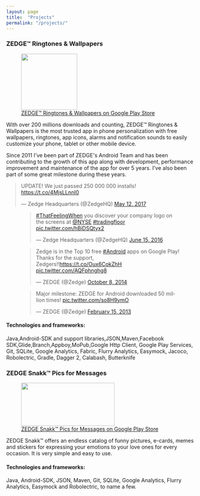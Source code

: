 ```yaml
---
layout: page
title:  "Projects"
permalink: "/projects/"
---
```


### ZEDGE™ Ringtones & Wallpapers
<figure class="aligncenter">
    <img width="150" height="150" src="http://www.zedge.net/s/img/landing_app2.png" />
    <figcaption><a href="https://play.google.com/store/apps/details?id=net.zedge.android" target="_blank_">ZEDGE™ Ringtones & Wallpapers on Google Play Store</a></figcaption>
</figure>
With over 200 millions downloads and counting, ZEDGE™ Ringtones & Wallpapers is the most trusted app in phone personalization with free wallpapers, ringtones, app icons, alarms and notification sounds to easily customize your phone, tablet or other mobile device.

Since 2011 I've been part of ZEDGE's Android Team and has been contributing to the growth of this app along with development, performance improvement and maintenance of the app for over 5 years. I've also been part of some great milestone during these years.

<blockquote class="twitter-tweet" data-lang="en"><p lang="en" dir="ltr">UPDATE! We just passed 250 000 000 installs! <a href="https://t.co/4MjsLLnnI0">https://t.co/4MjsLLnnI0</a></p>&mdash; Zedge Headquarters (@ZedgeHQ) <a href="https://twitter.com/ZedgeHQ/status/862970735572242432">May 12, 2017</a></blockquote>
<script async src="//platform.twitter.com/widgets.js" charset="utf-8"></script>

<figure class="aligncenter">
    <figcaption><blockquote class="twitter-tweet" data-lang="en"><p lang="en" dir="ltr"><a href="https://twitter.com/hashtag/ThatFeelingWhen?src=hash">#ThatFeelingWhen</a> you discover your company logo on the screens at <a href="https://twitter.com/NYSE">@NYSE</a> <a href="https://twitter.com/hashtag/tradingfloor?src=hash">#tradingfloor</a> <a href="https://t.co/hBiDSQtyx2">pic.twitter.com/hBiDSQtyx2</a></p>&mdash; Zedge Headquarters (@ZedgeHQ) <a href="https://twitter.com/ZedgeHQ/status/742990553260888064">June 15, 2016</a></blockquote>
    <script async src="//platform.twitter.com/widgets.js" charset="utf-8"></script>
</figcaption>
</figure>

<figure class="aligncenter">
    <figcaption><blockquote class="twitter-tweet" data-lang="en"><p lang="en" dir="ltr">Zedge is in the Top 10 free <a href="https://twitter.com/hashtag/Android?src=hash">#Android</a> apps on Google Play! Thanks for the support, Zedgers!!<a href="https://t.co/Oux6CokZhH">https://t.co/Oux6CokZhH</a> <a href="http://t.co/AQFphnghg8">pic.twitter.com/AQFphnghg8</a></p>&mdash; ZEDGE (@Zedge) <a href="https://twitter.com/Zedge/status/519850552847388673">October 8, 2014</a></blockquote>
    <script async src="//platform.twitter.com/widgets.js" charset="utf-8"></script>
</figcaption>
</figure>


<figure class="aligncenter">
    <figcaption><blockquote class="twitter-tweet" data-lang="en"><p lang="en" dir="ltr">Major milestone: ZEDGE for Android downloaded 50 million times! <a href="http://t.co/so8H9ymO">pic.twitter.com/so8H9ymO</a></p>&mdash; ZEDGE (@Zedge) <a href="https://twitter.com/Zedge/status/302373623992311808">February 15, 2013</a></blockquote>
    <script async src="//platform.twitter.com/widgets.js" charset="utf-8"></script>
</figcaption>
</figure>

#### Technologies and frameworks:
Java,Android-SDK and support libraries,JSON,Maven,Facebook SDK,Glide,Branch,Appboy,MoPub,Google Http Client, Google Play Services, Git, SQLite, Google Analytics, Fabric, Flurry Analytics, Easymock, Jacoco,  Robolectric, Gradle, Dagger 2, Calabash, Butterknife

### ZEDGE Snakk™ Pics for Messages
<figure>
    <img width="250" height="115" src="https://scontent-arn2-1.xx.fbcdn.net/v/t31.0-8/13130851_1170039076361131_4779991500121242963_o.png?oh=79ce14d72f47fe71546b82b7863b3988&oe=59AE53F5" />
    <figcaption><a href="https://play.google.com/store/apps/details?id=net.zedge.snakk" target="_blank_">ZEDGE Snakk™ Pics for Messages on Google Play Store</a></figcaption>
</figure>

ZEDGE Snakk™ offers an endless catalog of funny pictures, e-cards, memes and stickers for expressing your emotions to your love ones for every occasion. It is very simple and easy to use.

#### Technologies and frameworks:
Java, Android-SDK, JSON, Maven, Git, SQLite, Google Analytics, Flurry Analytics, Easymock and Robolectric, to name a few.
